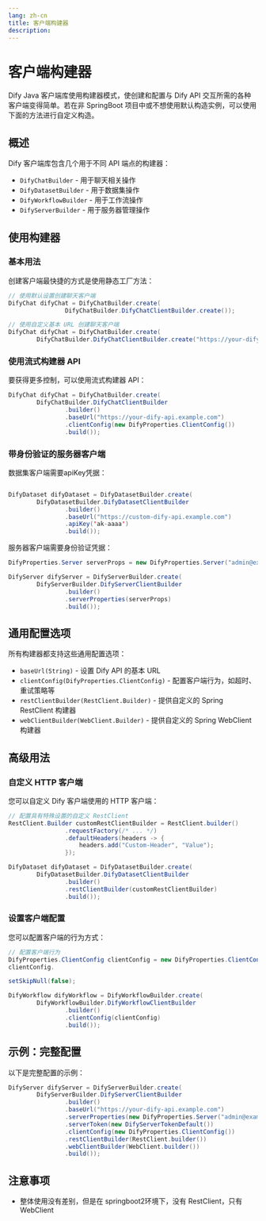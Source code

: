```yaml
---
lang: zh-cn
title: 客户端构建器
description: 
---
```


# 客户端构建器

Dify Java 客户端库使用构建器模式，使创建和配置与 Dify API 交互所需的各种客户端变得简单。若在非 SpringBoot
项目中或不想使用默认构造实例，可以使用下面的方法进行自定义构造。

## 概述

Dify 客户端库包含几个用于不同 API 端点的构建器：

- `DifyChatBuilder` - 用于聊天相关操作
- `DifyDatasetBuilder` - 用于数据集操作
- `DifyWorkflowBuilder` - 用于工作流操作
- `DifyServerBuilder` - 用于服务器管理操作

## 使用构建器

### 基本用法

创建客户端最快捷的方式是使用静态工厂方法：

```java
// 使用默认设置创建聊天客户端
DifyChat difyChat = DifyChatBuilder.create(
                DifyChatBuilder.DifyChatClientBuilder.create());

// 使用自定义基本 URL 创建聊天客户端
DifyChat difyChat = DifyChatBuilder.create(
        DifyChatBuilder.DifyChatClientBuilder.create("https://your-dify-api.example.com"));
```

### 使用流式构建器 API

要获得更多控制，可以使用流式构建器 API：

```java
DifyChat difyChat = DifyChatBuilder.create(
        DifyChatBuilder.DifyChatClientBuilder
                .builder()
                .baseUrl("https://your-dify-api.example.com")
                .clientConfig(new DifyProperties.ClientConfig())
                .build());
```

### 带身份验证的服务器客户端
数据集客户端需要apiKey凭据：

```java

DifyDataset difyDataset = DifyDatasetBuilder.create(
        DifyDatasetBuilder.DifyDatasetClientBuilder
                .builder()
                .baseUrl("https://custom-dify-api.example.com")
                .apiKey('ak-aaaa')
                .build());
```

服务器客户端需要身份验证凭据：

```java
DifyProperties.Server serverProps = new DifyProperties.Server("admin@example.com", "password");

DifyServer difyServer = DifyServerBuilder.create(
        DifyServerBuilder.DifyServerClientBuilder
                .builder()
                .serverProperties(serverProps)
                .build());
```

## 通用配置选项

所有构建器都支持这些通用配置选项：

- `baseUrl(String)` - 设置 Dify API 的基本 URL
- `clientConfig(DifyProperties.ClientConfig)` - 配置客户端行为，如超时、重试策略等
- `restClientBuilder(RestClient.Builder)` - 提供自定义的 Spring RestClient 构建器
- `webClientBuilder(WebClient.Builder)` - 提供自定义的 Spring WebClient 构建器

## 高级用法

### 自定义 HTTP 客户端

您可以自定义 Dify 客户端使用的 HTTP 客户端：

```java
// 配置具有特殊设置的自定义 RestClient
RestClient.Builder customRestClientBuilder = RestClient.builder()
                .requestFactory(/* ... */)
                .defaultHeaders(headers -> {
                    headers.add("Custom-Header", "Value");
                });

DifyDataset difyDataset = DifyDatasetBuilder.create(
        DifyDatasetBuilder.DifyDatasetClientBuilder
                .builder()
                .restClientBuilder(customRestClientBuilder)
                .build());
```

### 设置客户端配置

您可以配置客户端的行为方式：

```java
// 配置客户端行为
DifyProperties.ClientConfig clientConfig = new DifyProperties.ClientConfig();
clientConfig.

setSkipNull(false);

DifyWorkflow difyWorkflow = DifyWorkflowBuilder.create(
        DifyWorkflowBuilder.DifyWorkflowClientBuilder
                .builder()
                .clientConfig(clientConfig)
                .build());
```

## 示例：完整配置

以下是完整配置的示例：

```java
DifyServer difyServer = DifyServerBuilder.create(
        DifyServerBuilder.DifyServerClientBuilder
                .builder()
                .baseUrl("https://your-dify-api.example.com")
                .serverProperties(new DifyProperties.Server("admin@example.com", "password"))
                .serverToken(new DifyServerTokenDefault())
                .clientConfig(new DifyProperties.ClientConfig())
                .restClientBuilder(RestClient.builder())
                .webClientBuilder(WebClient.builder())
                .build());
```

## 注意事项

- 整体使用没有差别，但是在 springboot2环境下，没有 RestClient，只有 WebClient


